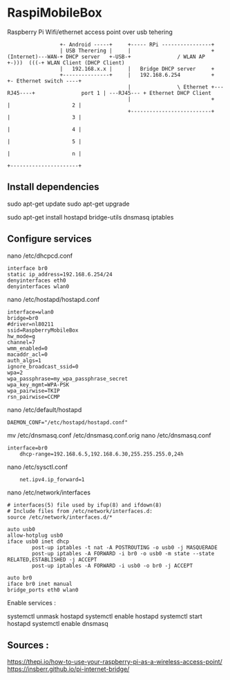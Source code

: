 # RaspiMobileBox
Raspberry Pi Wifi/ethernet access point over usb tehering
```
                 +- Android -----+     +----- RPi ----------------+
                 | USB Therering |     |                          +
(Internet)---WAN-+ DHCP server   +-USB-+               / WLAN AP  +-)))  (((-+ WLAN Client (DHCP Client)
                 |   192.168.x.x |     |   Bridge DHCP server     +
                 +---------------+     |   192.168.6.254          +           +- Ethernet switch ----+
                                       |               \ Ethernet +---RJ45----+               port 1 | ---RJ45--- + Ethernet DHCP Client
                                       |                          +           |                    2 |
                                       +--------------------------+           |                    3 |
                                                                              |                    4 |
                                                                              |                    5 |
                                                                              |                    n |
                                                                              +----------------------+
```
## Install dependencies 

sudo apt-get update
sudo apt-get upgrade

sudo apt-get install hostapd bridge-utils dnsmasq iptables

## Configure services

nano /etc/dhcpcd.conf
```
interface br0
static ip_address=192.168.6.254/24
denyinterfaces eth0
denyinterfaces wlan0
```

nano /etc/hostapd/hostapd.conf
```
interface=wlan0
bridge=br0
#driver=nl80211
ssid=RaspberryMobileBox
hw_mode=g
channel=7
wmm_enabled=0
macaddr_acl=0
auth_algs=1
ignore_broadcast_ssid=0
wpa=2
wpa_passphrase=my_wpa_passphrase_secret
wpa_key_mgmt=WPA-PSK
wpa_pairwise=TKIP
rsn_pairwise=CCMP
```

nano /etc/default/hostapd
```
DAEMON_CONF="/etc/hostapd/hostapd.conf"
```

mv /etc/dnsmasq.conf /etc/dnsmasq.conf.orig
nano /etc/dnsmasq.conf
```
interface=br0
    dhcp-range=192.168.6.5,192.168.6.30,255.255.255.0,24h
```
nano /etc/sysctl.conf
```
    net.ipv4.ip_forward=1
```

nano /etc/network/interfaces
```
# interfaces(5) file used by ifup(8) and ifdown(8)
# Include files from /etc/network/interfaces.d:
source /etc/network/interfaces.d/*

auto usb0
allow-hotplug usb0
iface usb0 inet dhcp
        post-up iptables -t nat -A POSTROUTING -o usb0 -j MASQUERADE
        post-up iptables -A FORWARD -i br0 -o usb0 -m state --state RELATED,ESTABLISHED -j ACCEPT
        post-up iptables -A FORWARD -i usb0 -o br0 -j ACCEPT

auto br0
iface br0 inet manual
bridge_ports eth0 wlan0
```
Enable services : 

systemctl unmask hostapd
systemctl enable hostapd
systemctl start hostapd
systemctl enable dnsmasq


## Sources : 
https://thepi.io/how-to-use-your-raspberry-pi-as-a-wireless-access-point/
https://insberr.github.io/pi-internet-bridge/
